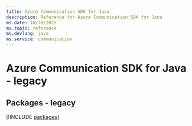 ```yaml
---
title: Azure Communication SDK for Java
description: Reference for Azure Communication SDK for Java
ms.date: 10/30/2025
ms.topic: reference
ms.devlang: java
ms.service: communication
---
```

# Azure Communication SDK for Java - legacy
## Packages - legacy
[!INCLUDE [packages](communication-index.md)]
